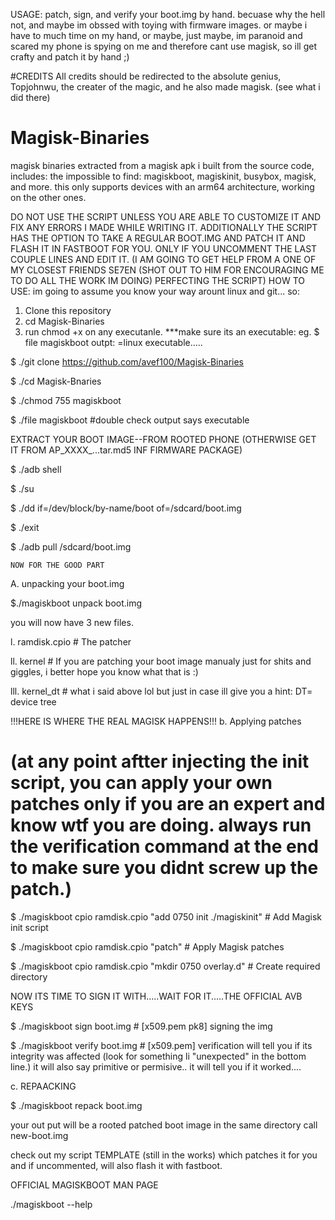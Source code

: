 USAGE: patch, sign, and verify your boot.img by hand. becuase why the hell not, and maybe im obssed with toying with firmware images. or maybe i have to much time on my hand, or maybe, just maybe, im paranoid and scared my phone is spying on me and therefore cant use magisk, so ill get crafty and patch it by hand ;)

#CREDITS
All credits should be redirected to the absolute genius, Topjohnwu, the creater of the magic, and he also made magisk. (see what i did there)

# Magisk-Binaries
magisk binaries extracted from a magisk apk i built from the source code, includes: the impossible to find: magiskboot, magiskinit, busybox, magisk, and more. this only supports devices with an arm64 architecture, working on the other ones.

DO NOT USE THE SCRIPT UNLESS YOU ARE ABLE TO CUSTOMIZE IT AND FIX ANY ERRORS I MADE WHILE WRITING IT.  ADDITIONALLY THE SCRIPT HAS THE OPTION TO TAKE A REGULAR BOOT.IMG AND PATCH IT AND FLASH IT IN FASTBOOT FOR YOU. ONLY IF YOU UNCOMMENT THE LAST COUPLE LINES AND EDIT IT. (I AM GOING TO GET HELP FROM A ONE OF MY CLOSEST FRIENDS SE7EN (SHOT OUT TO HIM FOR ENCOURAGING ME TO DO ALL THE WORK IM DOING) PERFECTING THE SCRIPT)
HOW TO USE:
im going to assume you know your way arount linux and git... so:
1. Clone this repository  
2. cd Magisk-Binaries
3. run chmod +x on any executanle. ***make sure its an executable: eg. $ file magiskboot outpt: =linux executable.....

$ ./git clone https://github.com/avef100/Magisk-Binaries

$ ./cd Magisk-Bnaries

$ ./chmod 755 magiskboot

$ ./file magiskboot  #double check output says executable

EXTRACT YOUR BOOT IMAGE--FROM ROOTED PHONE (OTHERWISE GET IT FROM AP_XXXX_...tar.md5 INF FIRMWARE PACKAGE)

$ ./adb shell

$ ./su

$ ./dd if=/dev/block/by-name/boot of=/sdcard/boot.img

$ ./exit

$ ./adb pull /sdcard/boot.img

    NOW FOR THE GOOD PART
A. unpacking your boot.img

  $./magiskboot unpack boot.img

you will now have 3 new files.

l. ramdisk.cpio     # The patcher 

ll. kernel          # If you are patching your boot image manualy just for shits and giggles, i better hope you know    what that is :)

lll. kernel_dt      # what i said above lol but just in case ill give you a hint: DT= device tree

!!!HERE IS WHERE THE REAL MAGISK HAPPENS!!!
b. Applying patches
# (at any point aftter injecting the init script, you can apply your own patches only if you are an expert and know wtf you are doing. always run the verification command at the end to make sure you didnt screw up the patch.)


$ ./magiskboot cpio ramdisk.cpio "add 0750 init ./magiskinit"  # Add Magisk init script

$ ./magiskboot cpio ramdisk.cpio "patch"                       # Apply Magisk patches

$ ./magiskboot cpio ramdisk.cpio "mkdir 0750 overlay.d"        # Create required directory

NOW ITS TIME TO SIGN IT WITH.....WAIT FOR IT.....THE OFFICIAL AVB KEYS

$ ./magiskboot sign boot.img      # [x509.pem pk8]  signing the img

$ ./magiskboot verify boot.img    # [x509.pem] verification will tell you if its integrity was affected (look for something li "unexpected" in the bottom line.) it will also say primitive or permisive.. it will tell you if it worked....

c. REPAACKING

$ ./magiskboot repack boot.img

your out put will be a rooted patched boot image in the same directory call new-boot.img

check out my script TEMPLATE (still in the works) which patches it for you and if uncommented, will also flash it with fastboot.

OFFICIAL MAGISKBOOT MAN PAGE

./magiskboot --help
